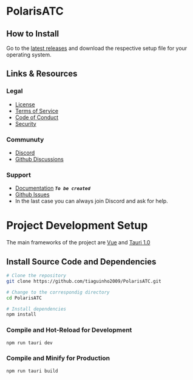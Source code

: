 # PolarisATC

## How to Install

Go to the [latest releases](https://github.com/tiaguinho2009/PolarisATC/releases/latest) and download the respective setup file for your operating system.

## Links & Resources

### Legal
- [License](LICENSE)
- [Terms of Service](.github/TERMS.md)
- [Code of Conduct](.github/CODE_OF_CONDUCT.md)
- [Security](.github/SECURITY.md)

### Communuty
- [Discord](https://discord.gg/eSTuJNnARf)
- [Github Discussions](https://github.com/tiaguinho2009/PolarisATC/discussions)

### Support
- [Documentation](https://github.com/tiaguinho2009/PolarisATC/wiki) ___`To be created`___
- [Github Issues](https://github.com/tiaguinho2009/PolarisATC/issues)
- In the last case you can always join Discord and ask for help.

# Project Development Setup

The main frameworks of the project are [Vue](https://vuejs.org) and [Tauri 1.0](https://tauri.app)

## Install Source Code and Dependencies

```sh
# Clone the repository
git clone https://github.com/tiaguinho2009/PolarisATC.git

# Change to the correspondig directory
cd PolarisATC

# Install dependencies
npm install
```

### Compile and Hot-Reload for Development

```sh
npm run tauri dev
```

### Compile and Minify for Production

```sh
npm run tauri build
```

